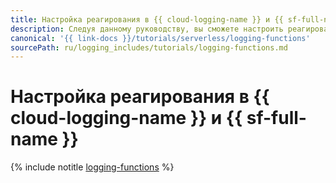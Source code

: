 ```yaml
---
title: Настройка реагирования в {{ cloud-logging-name }} и {{ sf-full-name }}
description: Следуя данному руководству, вы сможете настроить реагирование в {{ cloud-logging-name }} и {{ sf-name }}.
canonical: '{{ link-docs }}/tutorials/serverless/logging-functions'
sourcePath: ru/logging_includes/tutorials/logging-functions.md
---
```


# Настройка реагирования в {{ cloud-logging-name }} и {{ sf-full-name }}

{% include notitle [logging-functions](../../_tutorials/serverless/logging-functions.md) %}
